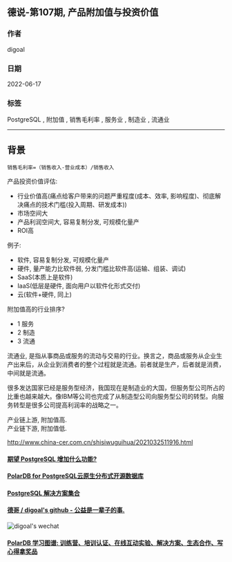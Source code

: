 ## 德说-第107期, 产品附加值与投资价值
                
### 作者                
digoal                
                
### 日期                
2022-06-17                
                
### 标签                
PostgreSQL , 附加值 , 销售毛利率 , 服务业 , 制造业 , 流通业                 
                
----                
                
## 背景         
    
`销售毛利率=（销售收入-营业成本）/销售收入`    
    
产品投资价值评估:   
- 行业价值高(痛点给客户带来的问题严重程度(成本、效率, 影响程度)、彻底解决痛点的技术门槛(投入周期、研发成本))    
- 市场空间大    
- 产品利润空间大, 容易复制分发, 可规模化量产    
- ROI高    
  
例子:   
- 软件, 容易复制分发, 可规模化量产   
- 硬件, 量产能力比软件弱, 分发门槛比软件高(运输、组装、调试)    
- SaaS(本质上是软件)   
- IaaS(低层是硬件, 面向用户以软件化形式交付)   
- 云(软件+硬件, 同上)   
  
附加值高的行业排序?    
- 1 服务    
- 2 制造    
- 3 流通    
    
  
流通业, 是指从事商品或服务的流动与交易的行业。换言之，商品或服务从企业生产出来后，从企业到消费者的整个过程就是流通。前者就是生产，后者就是消费，中间就是流通。  
  
很多发达国家已经是服务型经济，我国现在是制造业的大国，但服务型公司所占的比重也越来越大。像IBM等公司也完成了从制造型公司向服务型公司的转型。向服务转型是很多公司提高利润率的战略之一。    
    
产业链上游, 附加值高.    
产业链下游, 附加值低.     
  
  
http://www.china-cer.com.cn/shisiwuguihua/2021032511916.html  
  
  
  
#### [期望 PostgreSQL 增加什么功能?](https://github.com/digoal/blog/issues/76 "269ac3d1c492e938c0191101c7238216")
  
  
#### [PolarDB for PostgreSQL云原生分布式开源数据库](https://github.com/ApsaraDB/PolarDB-for-PostgreSQL "57258f76c37864c6e6d23383d05714ea")
  
  
#### [PostgreSQL 解决方案集合](https://yq.aliyun.com/topic/118 "40cff096e9ed7122c512b35d8561d9c8")
  
  
#### [德哥 / digoal's github - 公益是一辈子的事.](https://github.com/digoal/blog/blob/master/README.md "22709685feb7cab07d30f30387f0a9ae")
  
  
![digoal's wechat](../pic/digoal_weixin.jpg "f7ad92eeba24523fd47a6e1a0e691b59")
  
  
#### [PolarDB 学习图谱: 训练营、培训认证、在线互动实验、解决方案、生态合作、写心得拿奖品](https://www.aliyun.com/database/openpolardb/activity "8642f60e04ed0c814bf9cb9677976bd4")
  
